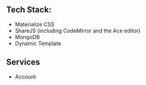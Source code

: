 ## Tech Stack:
* Materialize CSS
* ShareJS  (including CodeMirror and the Ace editor)
* MongoDB
* Dynamic Template

## Services
* Account
